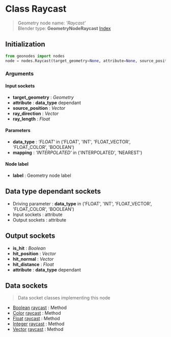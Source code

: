 
# Class Raycast

> Geometry node name: _'Raycast'_<br>Blender type:  **GeometryNodeRaycast**
[Index](/docs/index.md)

## Initialization


```python
from geonodes import nodes
node = nodes.Raycast(target_geometry=None, attribute=None, source_position=None, ray_direction=None, ray_length=None, data_type='FLOAT', mapping='INTERPOLATED', label=None)
```


### Arguments


#### Input sockets



- **target_geometry** : _Geometry_
- **attribute** : **data_type** dependant
- **source_position** : _Vector_
- **ray_direction** : _Vector_
- **ray_length** : _Float_



#### Parameters



- **data_type** : _'FLOAT'_ in ('FLOAT', 'INT', 'FLOAT_VECTOR', 'FLOAT_COLOR', 'BOOLEAN')
- **mapping** : _'INTERPOLATED'_ in ('INTERPOLATED', 'NEAREST')



#### Node label



- **label** : Geometry node label



## Data type dependant sockets



- Driving parameter : **data_type** in ('FLOAT', 'INT', 'FLOAT_VECTOR', 'FLOAT_COLOR', 'BOOLEAN')
- Input sockets : attribute
- Output sockets : attribute



## Output sockets



- **is_hit** : _Boolean_
- **hit_position** : _Vector_
- **hit_normal** : _Vector_
- **hit_distance** : _Float_
- **attribute** : **data_type** dependant



## Data sockets

> Data socket classes implementing this node


- [Boolean](../sockets/Boolean.md) [raycast](../sockets/Boolean.md#raycast) : Method
- [Color](../sockets/Color.md) [raycast](../sockets/Color.md#raycast) : Method
- [Float](../sockets/Float.md) [raycast](../sockets/Float.md#raycast) : Method
- [Integer](../sockets/Integer.md) [raycast](../sockets/Integer.md#raycast) : Method
- [Vector](../sockets/Vector.md) [raycast](../sockets/Vector.md#raycast) : Method


